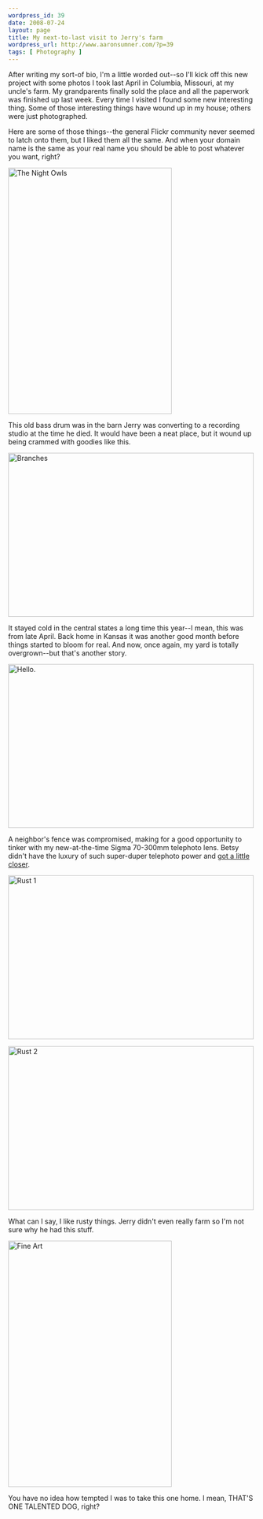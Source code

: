 ```yaml
--- 
wordpress_id: 39
date: 2008-07-24
layout: page
title: My next-to-last visit to Jerry's farm
wordpress_url: http://www.aaronsumner.com/?p=39
tags: [ Photography ]
---
```

After writing my sort-of bio, I'm a little worded out--so I'll kick off this new project with some photos I took last April in Columbia, Missouri, at my uncle's farm. My grandparents finally sold the place and all the paperwork was finished up last week. Every time I visited I found some new interesting thing. Some of those interesting things have wound up in my house; others were just photographed.

Here are some of those things--the general Flickr community never seemed to latch onto them, but I liked them all the same. And when your domain name is the same as your real name you should be able to post whatever you want, right?

<p>
<a href="http://www.flickr.com/photos/rockchalk/2430152747/" title="The Night Owls by ruralocity, on Flickr"><img src="http://farm3.static.flickr.com/2071/2430152747_3408fc859e.jpg" width="333" height="500" alt="The Night Owls" /></a>
</p>

This old bass drum was in the barn Jerry was converting to a recording studio at the time he died. It would have been a neat place, but it wound up being crammed with goodies like this.

<p>
<a href="http://www.flickr.com/photos/rockchalk/2430152627/" title="Branches by ruralocity, on Flickr"><img src="http://farm3.static.flickr.com/2214/2430152627_bb4faf926b.jpg" width="500" height="333" alt="Branches" /></a>
</p>

It stayed cold in the central states a long time this year--I mean, this was from late April. Back home in Kansas it was another good month before things started to bloom for real. And now, once again, my yard is totally overgrown--but that's another story.

<p>
<a href="http://www.flickr.com/photos/rockchalk/2430152669/" title="Hello. by ruralocity, on Flickr"><img src="http://farm4.static.flickr.com/3091/2430152669_7e29e01c32.jpg" width="500" height="333" alt="Hello." /></a>
</p>

A neighbor's fence was compromised, making for a good opportunity to tinker with my new-at-the-time Sigma 70-300mm telephoto lens. Betsy didn't have the luxury of such super-duper telephoto power and <a href="http://flickr.com/photos/beeseason/2432435985/">got a little closer</a>.

<p>
<a href="http://www.flickr.com/photos/rockchalk/2430152697/" title="Rust 1 by ruralocity, on Flickr"><img src="http://farm3.static.flickr.com/2385/2430152697_ddb282b31e.jpg" width="500" height="333" alt="Rust 1" /></a>
</p>

<p>
<a href="http://www.flickr.com/photos/rockchalk/2430966514/" title="Rust 2 by ruralocity, on Flickr"><img src="http://farm4.static.flickr.com/3057/2430966514_c30d78ba9f.jpg" width="500" height="333" alt="Rust 2" /></a>
</p>

What can I say, I like rusty things. Jerry didn't even really farm so I'm not sure why he had this stuff.

<p>
<a href="http://www.flickr.com/photos/rockchalk/2430152771/" title="Fine Art by ruralocity, on Flickr"><img src="http://farm3.static.flickr.com/2326/2430152771_1d53c086ee.jpg" width="333" height="500" alt="Fine Art" /></a>
</p>

You have no idea how tempted I was to take this one home. I mean, THAT'S ONE TALENTED DOG, right?
